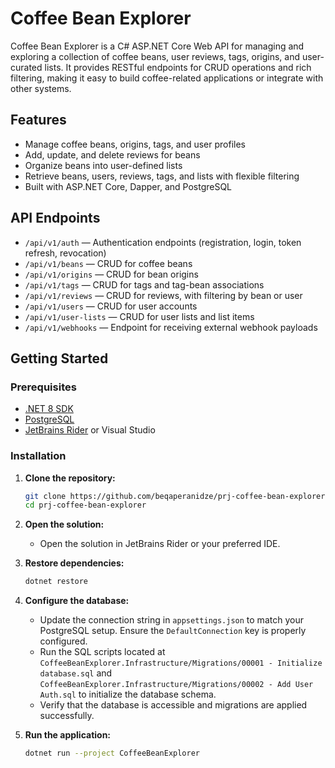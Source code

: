 # Coffee Bean Explorer

Coffee Bean Explorer is a C# ASP.NET Core Web API for managing and exploring a collection of coffee beans, user reviews,
tags, origins, and user-curated lists. It provides RESTful endpoints for CRUD operations and rich filtering, making it
easy to build coffee-related applications or integrate with other systems.

## Features

- Manage coffee beans, origins, tags, and user profiles
- Add, update, and delete reviews for beans
- Organize beans into user-defined lists
- Retrieve beans, users, reviews, tags, and lists with flexible filtering
- Built with ASP.NET Core, Dapper, and PostgreSQL

## API Endpoints

- `/api/v1/auth` — Authentication endpoints (registration, login, token refresh, revocation)
- `/api/v1/beans` — CRUD for coffee beans
- `/api/v1/origins` — CRUD for bean origins
- `/api/v1/tags` — CRUD for tags and tag-bean associations
- `/api/v1/reviews` — CRUD for reviews, with filtering by bean or user
- `/api/v1/users` — CRUD for user accounts
- `/api/v1/user-lists` — CRUD for user lists and list items
- `/api/v1/webhooks` — Endpoint for receiving external webhook payloads

## Getting Started

### Prerequisites

- [.NET 8 SDK](https://dotnet.microsoft.com/download)
- [PostgreSQL](https://www.postgresql.org/download/)
- [JetBrains Rider](https://www.jetbrains.com/rider/) or Visual Studio

### Installation

1. **Clone the repository:**
   ```sh
   git clone https://github.com/beqaperanidze/prj-coffee-bean-explorer.git
   cd prj-coffee-bean-explorer
   ```

2. **Open the solution:**
    - Open the solution in JetBrains Rider or your preferred IDE.

3. **Restore dependencies:**
   ```sh
   dotnet restore
   ```

4. **Configure the database:**
    - Update the connection string in `appsettings.json` to match your PostgreSQL setup. Ensure the `DefaultConnection`
      key is properly configured.
    - Run the SQL scripts located at `CoffeeBeanExplorer.Infrastructure/Migrations/00001 - Initialize database.sql` and
      `CoffeeBeanExplorer.Infrastructure/Migrations/00002 - Add User Auth.sql` to initialize the database schema.
    - Verify that the database is accessible and migrations are applied successfully.

5. **Run the application:**
   ```sh
   dotnet run --project CoffeeBeanExplorer
   ```
